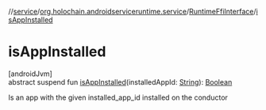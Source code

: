 //[service](../../../index.md)/[org.holochain.androidserviceruntime.service](../index.md)/[RuntimeFfiInterface](index.md)/[isAppInstalled](is-app-installed.md)

# isAppInstalled

[androidJvm]\
abstract suspend fun [isAppInstalled](is-app-installed.md)(installedAppId: [String](https://kotlinlang.org/api/core/kotlin-stdlib/kotlin/-string/index.html)): [Boolean](https://kotlinlang.org/api/core/kotlin-stdlib/kotlin/-boolean/index.html)

Is an app with the given installed_app_id installed on the conductor